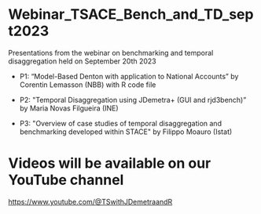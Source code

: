 # Webinar_TSACE_Bench_and_TD_sept2023
Presentations from the webinar on benchmarking and temporal disaggregation held on September 20th 2023

- P1: “Model-Based Denton with application to National Accounts” by Corentin Lemasson (NBB)
with R code file

- P2: "Temporal Disaggregation using JDemetra+ (GUI and rjd3bench)” by Maria Novas Filgueira (INE)

- P3: "Overview of case studies of temporal disaggregation and benchmarking developed within STACE"
   by Filippo Moauro (Istat)



# Videos will be available on our YouTube channel

https://www.youtube.com/@TSwithJDemetraandR

